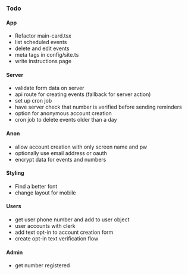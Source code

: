 ### Todo

#### App

- Refactor main-card.tsx
- list scheduled events
- delete and edit events
- meta tags in config/site.ts
- write instructions page

#### Server

- validate form data on server
- api route for creating events (fallback for server action)
- set up cron job
- have server check that number is verified before sending reminders
- option for anonymous account creation
- cron job to delete events older than a day

#### Anon

- allow account creation with only screen name and pw
- optionally use email address or oauth
- encrypt data for events and numbers

#### Styling

- Find a better font
- change layout for mobile

#### Users

- get user phone number and add to user object
- user accounts with clerk
- add text opt-in to account creation form
- create opt-in text verification flow

#### Admin

- get number registered
